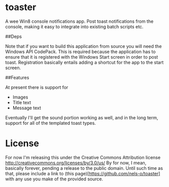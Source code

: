 toaster
=======

A wee Win8 console notifications app. Post toast notifications from the console, making it easy to integrate into 
existing batch scripts etc.

##Deps

Note that if you want to build this application from source you will need the Windows API CodePack. This is required
because the application has to ensure that it is registered with the Windows Start screen in order to post toast. 
Registration basically entails adding a shortcut for the app to the start screen.

##Features

At present there is support for 

* Images
* Title text
* Message text

Eventually I'll get the sound portion working as well, and in the long term, support for all of the templated toast 
types. 

# License

For now I'm releasing this under the Creative Commons Attribution license http://creativecommons.org/licenses/by/3.0/us/
By for now, I mean, basically forever, pending a release to the public domain. Until such time as that, please include
a link to (this page)[https://github.com/nels-o/toaster] with any use you make of the provided source.
